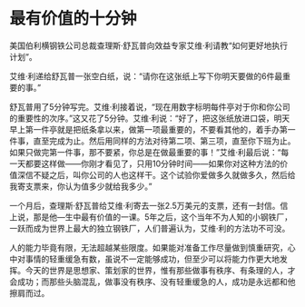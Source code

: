# 最有价值的十分钟

美国伯利横钢铁公司总裁查理斯·舒瓦普向效益专家艾维·利请教“如何更好地执行计划”。 

艾维·利递给舒瓦普一张空白纸，说：“请你在这张纸上写下你明天要做的6件最重要的事。” 

舒瓦普用了5分钟写完。艾维·利接着说，“现在用数字标明每件亭对于你和你公司的重要性的次序。”这又花了5分钟。艾维·利说：“好了，把这张纸放进口袋，明天早上第一件亭就是把纸条拿以来，做第一项最重要的，不要看其他的，着手办第一件事，直至完成为止。然后用同样的方法对待第二项、第三项，直至你下班为止。如果只做完第一件事，那不要紧，你总是在做最重要的事！”艾维·利最后说：“每一天都要这样做——你刚才看见了，只用10分钟时间——如果你对这种方法的价值深信不疑之后，叫你公司的人也这样干。这个试验你爱做多久就做多久，然后给我寄支票来，你认为值多少就给我多少。” 

一个月后，查理斯·舒瓦普给艾维·利寄去一张2.5万美元的支票，还有一封信。信上说，那是他—生中最有价值的一课。5年之后，这个当年不为人知的小钢铁厂，一跃而成为世界上最大的独立钢铁厂，人们普遍认为，艾维·利的方法功不可没。 

人的能力毕竟有限，无法超越某些限度。如果能对准备工作尽量做到慎重研究，心中对事情的轻重缓急有数，虽说不一定能够成功，但至少可以将能力作更大地发挥。今天的世界是思想家、策划家的世界，惟有那些做事有秩序、有条理的人，才会成功；而那些头脑混乱，做事没有秩序、没有轻重缓急的人，成功是永远都和他擦肩而过。
  